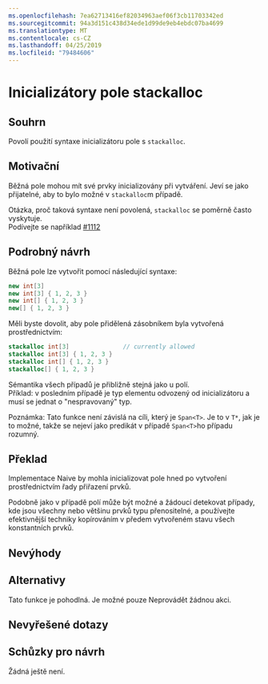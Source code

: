 ```yaml
---
ms.openlocfilehash: 7ea62713416ef82034963aef06f3cb11703342ed
ms.sourcegitcommit: 94a3d151c438d34ede1d99de9eb4ebdc07ba4699
ms.translationtype: MT
ms.contentlocale: cs-CZ
ms.lasthandoff: 04/25/2019
ms.locfileid: "79484606"
---
```

# <a name="stackalloc-array-initializers"></a>Inicializátory pole stackalloc

## <a name="summary"></a>Souhrn
[summary]: #summary

Povolí použití syntaxe inicializátoru pole s `stackalloc`.

## <a name="motivation"></a>Motivační
[motivation]: #motivation

Běžná pole mohou mít své prvky inicializovány při vytváření. Jeví se jako přijatelné, aby to bylo možné v `stackalloc`m případě.

Otázka, proč taková syntaxe není povolená, `stackalloc` se poměrně často vyskytuje.  
Podívejte se například [#1112](https://github.com/dotnet/csharplang/issues/1112)

## <a name="detailed-design"></a>Podrobný návrh

Běžná pole lze vytvořit pomocí následující syntaxe:

```csharp
new int[3]
new int[3] { 1, 2, 3 }
new int[] { 1, 2, 3 }
new[] { 1, 2, 3 }
```

Měli byste dovolit, aby pole přidělená zásobníkem byla vytvořená prostřednictvím:  

```csharp
stackalloc int[3]               // currently allowed
stackalloc int[3] { 1, 2, 3 }
stackalloc int[] { 1, 2, 3 }
stackalloc[] { 1, 2, 3 }
```

Sémantika všech případů je přibližně stejná jako u polí.  
Příklad: v posledním případě je typ elementu odvozený od inicializátoru a musí se jednat o "nespravovaný" typ.

Poznámka: Tato funkce není závislá na cíli, který je `Span<T>`. Je to v `T*`, jak je to možné, takže se nejeví jako predikát v případě `Span<T>`ho případu rozumný.  

## <a name="translation"></a>Překlad

Implementace Naive by mohla inicializovat pole hned po vytvoření prostřednictvím řady přiřazení prvků.  

Podobně jako v případě polí může být možné a žádoucí detekovat případy, kde jsou všechny nebo většinu prvků typu přenositelné, a používejte efektivnější techniky kopírováním v předem vytvořeném stavu všech konstantních prvků. 

## <a name="drawbacks"></a>Nevýhody
[drawbacks]: #drawbacks

## <a name="alternatives"></a>Alternativy
[alternatives]: #alternatives

Tato funkce je pohodlná. Je možné pouze Neprovádět žádnou akci.

## <a name="unresolved-questions"></a>Nevyřešené dotazy
[unresolved]: #unresolved-questions

## <a name="design-meetings"></a>Schůzky pro návrh

Žádná ještě není. 
